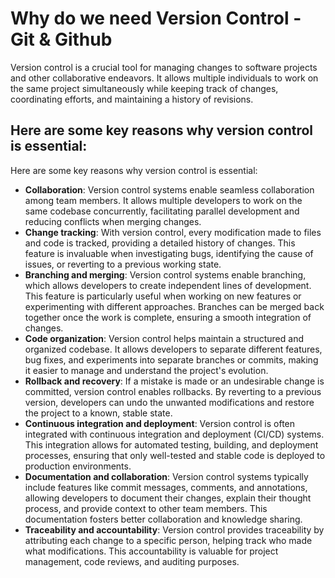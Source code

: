 # Why do we need Version Control - Git & Github

Version control is a crucial tool for managing changes to software projects and other collaborative endeavors. It allows multiple individuals to work on the same project simultaneously while keeping track of changes, coordinating efforts, and maintaining a history of revisions. 

## Here are some key reasons why version control is essential:

Here are some key reasons why version control is essential:

* **Collaboration**: Version control systems enable seamless collaboration among team members. It allows multiple developers to work on the same codebase concurrently, facilitating parallel development and reducing conflicts when merging changes.
* **Change tracking**: With version control, every modification made to files and code is tracked, providing a detailed history of changes. This feature is invaluable when investigating bugs, identifying the cause of issues, or reverting to a previous working state.
* **Branching and merging**: Version control systems enable branching, which allows developers to create independent lines of development. This feature is particularly useful when working on new features or experimenting with different approaches. Branches can be merged back together once the work is complete, ensuring a smooth integration of changes.
* **Code organization**: Version control helps maintain a structured and organized codebase. It allows developers to separate different features, bug fixes, and experiments into separate branches or commits, making it easier to manage and understand the project's evolution.
* **Rollback and recovery**: If a mistake is made or an undesirable change is committed, version control enables rollbacks. By reverting to a previous version, developers can undo the unwanted modifications and restore the project to a known, stable state.
* **Continuous integration and deployment**: Version control is often integrated with continuous integration and deployment (CI/CD) systems. This integration allows for automated testing, building, and deployment processes, ensuring that only well-tested and stable code is deployed to production environments.
* **Documentation and collaboration**: Version control systems typically include features like commit messages, comments, and annotations, allowing developers to document their changes, explain their thought process, and provide context to other team members. This documentation fosters better collaboration and knowledge sharing.
* **Traceability and accountability**: Version control provides traceability by attributing each change to a specific person, helping track who made what modifications. This accountability is valuable for project management, code reviews, and auditing purposes.
